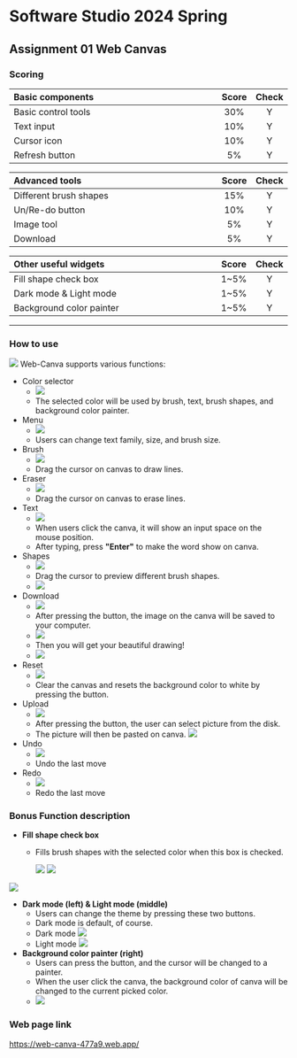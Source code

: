 # Software Studio 2024 Spring
## Assignment 01 Web Canvas


### Scoring

| **Basic components**                             | **Score** | **Check** |
| :----------------------------------------------- | :-------: | :-------: |
| Basic control tools                              | 30%       | Y         |
| Text input                                       | 10%       | Y         |
| Cursor icon                                      | 10%       | Y         |
| Refresh button                                   | 5%       | Y         |

| **Advanced tools**                               | **Score** | **Check** |
| :----------------------------------------------- | :-------: | :-------: |
| Different brush shapes                           | 15%       | Y         |
| Un/Re-do button                                  | 10%       | Y         |
| Image tool                                       | 5%        | Y         |
| Download                                         | 5%        | Y         |

| **Other useful widgets**                         | **Score** | **Check** |
| :----------------------------------------------- | :-------: | :-------: |
| Fill shape check box                                  | 1~5%     | Y         |
| Dark mode & Light mode                                  | 1~5%     | Y         |
| Background color painter                                 | 1~5%     | Y         |


---

### How to use 

![](https://i.imgur.com/S464MdD.png)
Web-Canva supports various functions:

- Color selector
  - ![](https://i.imgur.com/9HxDhDD.png)
  - The selected color will be used by brush, text, brush shapes, and background color painter.
- Menu
  - ![](https://i.imgur.com/9w6Ijne.png)
  - Users can change text family, size, and brush size.
- Brush
  - ![](https://i.imgur.com/FK9qtNZ.png)
  - Drag the cursor on canvas to draw lines.
- Eraser
  - ![](https://i.imgur.com/LXFfEtz.png)
  - Drag the cursor on canvas to erase lines.
- Text
  - ![](https://i.imgur.com/Yw1jmct.png)
  - When users click the canva, it will show an input space on the mouse position.
  - After typing, press **"Enter"** to make the word show on canva.
- Shapes
  - ![](https://i.imgur.com/2M4YuI8.png)
  - Drag the cursor to preview different brush shapes.
  - ![](https://i.imgur.com/KDO28De.png)
- Download
  - ![](https://i.imgur.com/bwMmvXf.png)
  - After pressing the button, the image on the canva will be saved to your computer.
  - ![](https://i.imgur.com/xhWL3uH.png)
  - Then you will get your beautiful drawing!
  - ![](https://i.imgur.com/YlvMele.png)
- Reset
  - ![](https://i.imgur.com/zMWtPwa.png)
  - Clear the canvas and resets the background color to white by pressing the button.
- Upload
  - ![](https://i.imgur.com/7ihBqXA.png)
  - After pressing the button, the user can select picture from the disk.
  - The picture will then be pasted on canva.
        ![](https://i.imgur.com/HmDAeYd.png)
- Undo
  - ![](https://i.imgur.com/R5bih06.png)
  - Undo the last move
- Redo
  - ![](https://i.imgur.com/WwkODDM.png)
  - Redo the last move

### Bonus Function description


   - **Fill shape check box**
     - Fills brush shapes with the selected color when this box is checked.

        ![](https://i.imgur.com/0NUT27J.png)
            ![](https://i.imgur.com/PGbDuc1.png)
            
![](https://i.imgur.com/ZienN65.png) 
   - **Dark mode (left) & Light mode (middle)**
     - Users can change the theme by pressing these two buttons.
     - Dark mode is default, of course.
     - Dark mode
    ![](https://i.imgur.com/V7FWsPE.png)
     - Light mode 
    ![](https://i.imgur.com/cymDsjB.png)
   - **Background color painter (right)**
     - Users can press the button, and the cursor will be changed to a painter.
     - When the user click the canva, the background color of canva will be changed to the current picked color.
     - ![](https://i.imgur.com/SAgW79s.png)

### Web page link

    
https://web-canva-477a9.web.app/

<style>
table th{
    width: 100%;
}
</style>
